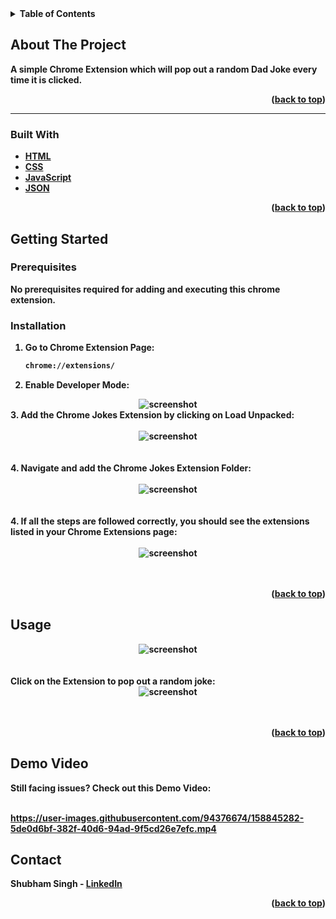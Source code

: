 <details>
  <summary><b>Table of Contents</summary>
  <ol>
    <li>
      <a href="#about-the-project">About The Project</a>
      <ul>
        <li><a href="#built-with">Built With</a></li>
      </ul>
    </li>
    <li>
      <a href="#getting-started">Getting Started</a>
      <ul>
        <li><a href="#prerequisites">Prerequisites</a></li>
   </ul>
    </li>
    <li><a href="#usage">Usage</a></li>
  
  </ol>
</details>

## About The Project
A simple Chrome Extension which will pop out a random **Dad Joke** every time it is clicked. 
<p align="right">(<a href="#top">back to top</a>)</p>
<hr>

### Built With

* [HTML](https://developer.mozilla.org/en-US/docs/Web/HTML)
* [CSS](https://developer.mozilla.org/en-US/docs/Web/CSS)
* [JavaScript](https://www.javascript.com/)
* [JSON](https://www.json.org/json-en.html)
<p align="right">(<a href="#top">back to top</a>)</p>

## Getting Started
### Prerequisites
No prerequisites required for adding and executing this chrome extension.
### Installation

1. Go to Chrome Extension Page:
   ```sh
   chrome://extensions/
   ```
  
2. Enable Developer Mode:
<div align="center">
<img src="https://raw.githubusercontent.com/LiQuiD-404/Dev-Scripts/main/Web%20Development/Chrome%20Jokes%20Extension/images/dev.png" alt="screenshot" >
</div>
3. Add the Chrome Jokes Extension by clicking on Load Unpacked:
<br><br>
<div align="center">
<img src="https://raw.githubusercontent.com/LiQuiD-404/Dev-Scripts/main/Web%20Development/Chrome%20Jokes%20Extension/images/adding_extension.png" alt="screenshot" >
</div>
  <br><br>
4. Navigate and add the Chrome Jokes Extension Folder:
<br><br>
<div align="center">
<img src="https://raw.githubusercontent.com/LiQuiD-404/Dev-Scripts/main/Web%20Development/Chrome%20Jokes%20Extension/images/nav.png" alt="screenshot" >
</div>
  <br><br>
4. If all the steps are followed correctly, you should see the extensions listed in your Chrome Extensions page:
<br><br>
<div align="center">
<img src="https://raw.githubusercontent.com/LiQuiD-404/Dev-Scripts/main/Web%20Development/Chrome%20Jokes%20Extension/images/final_extension.png" alt="screenshot" >
</div>
  <br><br>

<p align="right">(<a href="#top">back to top</a>)</p>

## Usage
<div align="center">
<img src="https://raw.githubusercontent.com/LiQuiD-404/Dev-Scripts/main/Web%20Development/Chrome%20Jokes%20Extension/images/snip.png" alt="screenshot" >

</div>
<br><br>
Click on the Extension to pop out a random joke:

<div align="center">
<img src="https://raw.githubusercontent.com/LiQuiD-404/Dev-Scripts/main/Web%20Development/Chrome%20Jokes%20Extension/images/extension.png" alt="screenshot" >

</div>
  <br><br>
<p align="right">(<a href="#top">back to top</a>)</p>

##  Demo Video
Still facing issues? Check out this Demo Video:
<br><br>



https://user-images.githubusercontent.com/94376674/158845282-5de0d6bf-382f-40d6-94ad-9f5cd26e7efc.mp4






## Contact
Shubham Singh - [LinkedIn](https://www.linkedin.com/in/shubham-singh-519769220/) 
<p align="right">(<a href="#top">back to top</a>)</p>

